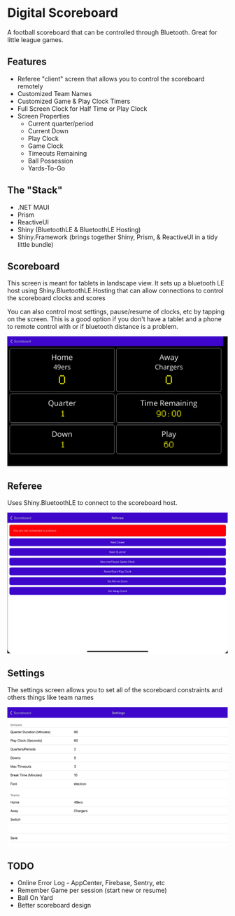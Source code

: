 # Digital Scoreboard

A football scoreboard that can be controlled through Bluetooth.  Great for little league games.

## Features
* Referee "client" screen that allows you to control the scoreboard remotely
* Customized Team Names
* Customized Game & Play Clock Timers
* Full Screen Clock for Half Time or Play Clock
* Screen Properties
    * Current quarter/period
    * Current Down
    * Play Clock
    * Game Clock
    * Timeouts Remaining
    * Ball Possession
    * Yards-To-Go

## The "Stack"
* .NET MAUI
* Prism
* ReactiveUI
* Shiny (BluetoothLE & BluetoothLE Hosting)
* Shiny.Framework (brings together Shiny, Prism, & ReactiveUI in a tidy little bundle)

## Scoreboard
This screen is meant for tablets in landscape view.  It sets up a bluetooth LE host using Shiny.BluetoothLE.Hosting that can allow connections to control the scoreboard clocks and scores

You can also control most settings, pause/resume of clocks, etc by tapping on the screen.  This is a good option if you don't have a tablet and a phone to remote control with or if bluetooth distance is a problem.

<img src="scoreboard.png" />

## Referee

Uses Shiny.BluetoothLE to connect to the scoreboard host.

<img src="referee.png" />

## Settings

The settings screen allows you to set all of the scoreboard constraints and others things like team names

<img src="settings.png" />

## TODO
* Online Error Log - AppCenter, Firebase, Sentry, etc
* Remember Game per session (start new or resume)
* Ball On Yard
* Better scoreboard design